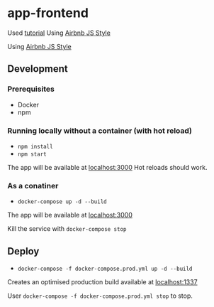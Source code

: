 # app-frontend

Used [tutorial](https://mherman.org/blog/dockerizing-a-react-app/)
Using [Airbnb JS Style](https://github.com/airbnb/javascript)

Using [Airbnb JS Style](https://github.com/airbnb/javascript)

## Development
### Prerequisites
- Docker
- npm

### Running locally without a container (with hot reload)

- `npm install`
- `npm start`

The app will be available at [localhost:3000](http://localhost:3000)
Hot reloads should work.

### As a conatiner

- `docker-compose up -d --build`

The app will be available at [localhost:3000](http://localhost:3000)

Kill the service with `docker-compose stop`

## Deploy

- `docker-compose -f docker-compose.prod.yml up -d --build`

Creates an optimised production build available at [localhost:1337](http://localhost:1337)

User `docker-compose -f docker-compose.prod.yml stop` to stop.



